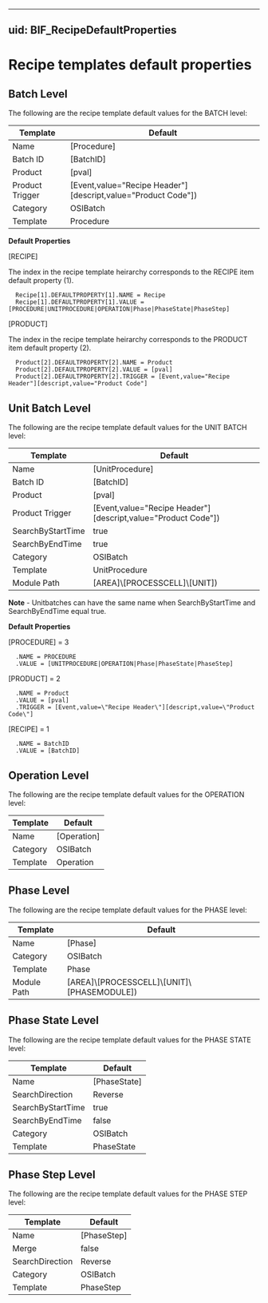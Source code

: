 
---
uid: BIF_RecipeDefaultProperties
---

# Recipe templates default properties

<!-- Topic requires customization for specific interface (Rockwell FTB) -->

## Batch Level
The following are the recipe template default values for the BATCH level:

| Template | Default
| ----- | ----- |
| Name | [Procedure] 
| Batch ID | [BatchID]
| Product | [pval] |
| Product Trigger | [Event,value=\"Recipe Header\"][descript,value=\"Product Code\"]) |
| Category | OSIBatch |
| Template | Procedure |

**Default Properties**

[RECIPE]

The index in the recipe template heirarchy corresponds to the RECIPE item default property (1).

      Recipe[1].DEFAULTPROPERTY[1].NAME = Recipe
      Recipe[1].DEFAULTPROPERTY[1].VALUE = [PROCEDURE|UNITPROCEDURE|OPERATION|Phase|PhaseState|PhaseStep]

[PRODUCT]

The index in the recipe template heirarchy corresponds to the PRODUCT item default property (2).

      Product[2].DEFAULTPROPERTY[2].NAME = Product
      Product[2].DEFAULTPROPERTY[2].VALUE = [pval]
      Product[2].DEFAULTPROPERTY[2].TRIGGER = [Event,value="Recipe Header"][descript,value="Product Code"]

## Unit Batch Level
The following are the recipe template default values for the UNIT BATCH level:

| Template | Default
| ----- | ----- |
| Name | [UnitProcedure] 
| Batch ID | [BatchID]
| Product | [pval] |
| Product Trigger | [Event,value=\"Recipe Header\"][descript,value=\"Product Code\"]) |
| SearchByStartTime | true |
| SearchByEndTime | true |
| Category | OSIBatch |
| Template | UnitProcedure |
| Module Path | [AREA]\\[PROCESSCELL]\\[UNIT])

**Note** - Unitbatches can have the same name when SearchByStartTime and SearchByEndTime equal true.

**Default Properties**

[PROCEDURE] = 3

      .NAME = PROCEDURE
      .VALUE = [UNITPROCEDURE|OPERATION|Phase|PhaseState|PhaseStep]

[PRODUCT] = 2

      .NAME = Product
      .VALUE = [pval]
      .TRIGGER = [Event,value=\"Recipe Header\"][descript,value=\"Product Code\"]

[RECIPE] = 1

      .NAME = BatchID
      .VALUE = [BatchID]

## Operation Level
The following are the recipe template default values for the OPERATION level:

| Template | Default
| ----- | ----- |
| Name | [Operation] 
| Category | OSIBatch |
| Template | Operation |

## Phase Level
The following are the recipe template default values for the PHASE level:

| Template | Default
| ----- | ----- |
| Name | [Phase] 
| Category | OSIBatch |
| Template | Phase |
| Module Path | [AREA]\\[PROCESSCELL]\\[UNIT]\\[PHASEMODULE])

## Phase State Level
The following are the recipe template default values for the PHASE STATE level:

| Template | Default
| ----- | ----- |
| Name | [PhaseState] 
| SearchDirection | Reverse |
| SearchByStartTime | true | 
| SearchByEndTime | false |
| Category | OSIBatch |
| Template | PhaseState |

## Phase Step Level
The following are the recipe template default values for the PHASE STEP level:

| Template | Default
| ----- | ----- |
| Name | [PhaseStep] |
| Merge | false |
| SearchDirection | Reverse |
| Category | OSIBatch |
| Template | PhaseStep |

